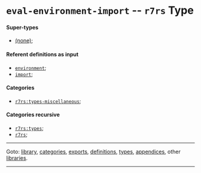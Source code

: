 

<a id='type__r7rs__eval-environment-import'></a>

# `eval-environment-import` -- `r7rs` Type


<a id='type__r7rs__eval-environment-import__super-types'></a>

#### Super-types

 * [(none)](../../r7rs/types/_index.md#toc__r7rs__types);


<a id='type__r7rs__eval-environment-import__referent-definitions-input'></a>

#### Referent definitions as input

 * [`environment`](../../r7rs/definitions/environment.md#definition__r7rs__environment);
 * [`import`](../../r7rs/definitions/import.md#definition__r7rs__import);


<a id='type__r7rs__eval-environment-import__categories'></a>

#### Categories

 * [`r7rs:types-miscellaneous`](../../r7rs/categories/r7rs_3a_types-miscellaneous.md#category__r7rs__r7rs_3a_types-miscellaneous);


<a id='type__r7rs__eval-environment-import__categories-recursive'></a>

#### Categories recursive

 * [`r7rs:types`](../../r7rs/categories/r7rs_3a_types.md#category__r7rs__r7rs_3a_types);
 * [`r7rs`](../../r7rs/categories/r7rs.md#category__r7rs__r7rs);

----

Goto: [library](../../r7rs/_index.md#library__r7rs), [categories](../../r7rs/categories/_index.md#toc__r7rs__categories), [exports](../../r7rs/exports/_index.md#toc__r7rs__exports), [definitions](../../r7rs/definitions/_index.md#toc__r7rs__definitions), [types](../../r7rs/types/_index.md#toc__r7rs__types), [appendices](../../r7rs/appendices/_index.md#toc__r7rs__appendices), other [libraries](../../_libraries.md#toc__libraries).

----

